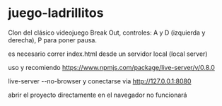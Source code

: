 # juego-ladrillitos
Clon del clásico videojuego Break Out, controles: A y D (izquierda y derecha), P para poner pausa.

es necesario correr index.html desde un servidor local (local server)

uso y recomiendo 
https://www.npmjs.com/package/live-server/v/0.8.0

live-server --no-browser
y conectarse via
http://127.0.0.1:8080

abrir el proyecto directamente en el navegador no funcionará

